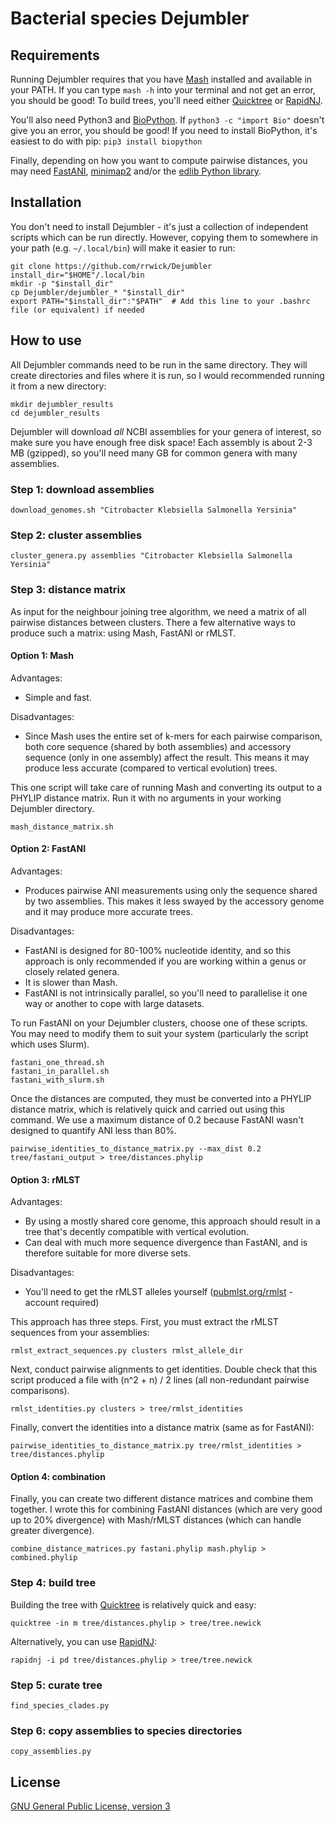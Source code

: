 # Bacterial species Dejumbler


## Requirements

Running Dejumbler requires that you have [Mash](https://github.com/marbl/Mash) installed and available in your PATH. If you can type `mash -h` into your terminal and not get an error, you should be good! To build trees, you'll need either [Quicktree](https://github.com/khowe/quicktree) or [RapidNJ](http://birc.au.dk/software/rapidnj/).

You'll also need Python3 and [BioPython](http://biopython.org/). If `python3 -c "import Bio"` doesn't give you an error, you should be good! If you need to install BioPython, it's easiest to do with pip: `pip3 install biopython`

Finally, depending on how you want to compute pairwise distances, you may need [FastANI](https://github.com/ParBLiSS/FastANI), [minimap2](https://github.com/lh3/minimap2) and/or the [edlib Python library](https://github.com/Martinsos/edlib/tree/master/bindings/python).




## Installation

You don't need to install Dejumbler - it's just a collection of independent scripts which can be run directly. However, copying them to somewhere in your path (e.g. `~/.local/bin`) will make it easier to run:

```
git clone https://github.com/rrwick/Dejumbler
install_dir="$HOME"/.local/bin
mkdir -p "$install_dir"
cp Dejumbler/dejumbler_* "$install_dir"
export PATH="$install_dir":"$PATH"  # Add this line to your .bashrc file (or equivalent) if needed
```




## How to use

All Dejumbler commands need to be run in the same directory. They will create directories and files where it is run, so I would recommended running it from a new directory:

```
mkdir dejumbler_results
cd dejumbler_results
```

Dejumbler will download _all_ NCBI assemblies for your genera of interest, so make sure you have enough free disk space! Each assembly is about 2-3 MB (gzipped), so you'll need many GB for common genera with many assemblies.


### Step 1: download assemblies

```
download_genomes.sh "Citrobacter Klebsiella Salmonella Yersinia"
```

### Step 2: cluster assemblies

```
cluster_genera.py assemblies "Citrobacter Klebsiella Salmonella Yersinia"
```

### Step 3: distance matrix

As input for the neighbour joining tree algorithm, we need a matrix of all pairwise distances between clusters. There a few alternative ways to produce such a matrix: using Mash, FastANI or rMLST.

#### Option 1: Mash

Advantages:
* Simple and fast.

Disadvantages:
* Since Mash uses the entire set of k-mers for each pairwise comparison, both core sequence (shared by both assemblies) and accessory sequence (only in one assembly) affect the result. This means it may produce less accurate (compared to vertical evolution) trees.

This one script will take care of running Mash and converting its output to a PHYLIP distance matrix. Run it with no arguments in your working Dejumbler directory.
```
mash_distance_matrix.sh
```

#### Option 2: FastANI

Advantages:
* Produces pairwise ANI measurements using only the sequence shared by two assemblies. This makes it less swayed by the accessory genome and it may produce more accurate trees.

Disadvantages:
* FastANI is designed for 80-100% nucleotide identity, and so this approach is only recommended if you are working within a genus or closely related genera.
* It is slower than Mash.
* FastANI is not intrinsically parallel, so you'll need to parallelise it one way or another to cope with large datasets.

To run FastANI on your Dejumbler clusters, choose one of these scripts. You may need to modify them to suit your system (particularly the script which uses Slurm).
```
fastani_one_thread.sh
fastani_in_parallel.sh
fastani_with_slurm.sh
```

Once the distances are computed, they must be converted into a PHYLIP distance matrix, which is relatively quick and carried out using this command. We use a maximum distance of 0.2 because FastANI wasn't designed to quantify ANI less than 80%.
```
pairwise_identities_to_distance_matrix.py --max_dist 0.2 tree/fastani_output > tree/distances.phylip
```

#### Option 3: rMLST

Advantages:
* By using a mostly shared core genome, this approach should result in a tree that's decently compatible with vertical evolution.
* Can deal with much more sequence divergence than FastANI, and is therefore suitable for more diverse sets.

Disadvantages:
* You'll need to get the rMLST alleles yourself ([pubmlst.org/rmlst](https://pubmlst.org/rmlst/) - account required)

This approach has three steps. First, you must extract the rMLST sequences from your assemblies:
```
rmlst_extract_sequences.py clusters rmlst_allele_dir
```

Next, conduct pairwise alignments to get identities. Double check that this script produced a file with (n^2 + n) / 2 lines (all non-redundant pairwise comparisons).
```
rmlst_identities.py clusters > tree/rmlst_identities
```

Finally, convert the identities into a distance matrix (same as for FastANI):
```
pairwise_identities_to_distance_matrix.py tree/rmlst_identities > tree/distances.phylip
```

#### Option 4: combination

Finally, you can create two different distance matrices and combine them together. I wrote this for combining FastANI distances (which are very good up to 20% divergence) with Mash/rMLST distances (which can handle greater divergence).

```
combine_distance_matrices.py fastani.phylip mash.phylip > combined.phylip
```



### Step 4: build tree

Building the tree with [Quicktree](https://github.com/khowe/quicktree) is relatively quick and easy:
```
quicktree -in m tree/distances.phylip > tree/tree.newick
```

Alternatively, you can use [RapidNJ](http://birc.au.dk/software/rapidnj/):
```
rapidnj -i pd tree/distances.phylip > tree/tree.newick
```

### Step 5: curate tree

```
find_species_clades.py
```

### Step 6: copy assemblies to species directories

```
copy_assemblies.py
```




## License

[GNU General Public License, version 3](https://www.gnu.org/licenses/gpl-3.0.html)
